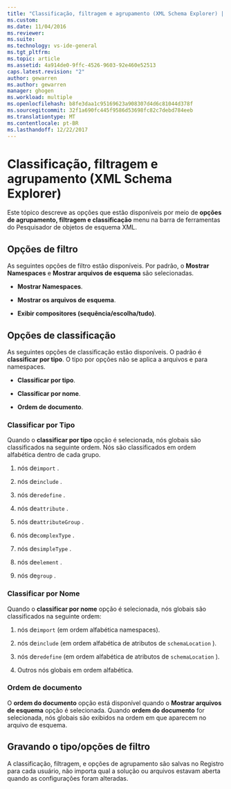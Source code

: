 ```yaml
---
title: "Classificação, filtragem e agrupamento (XML Schema Explorer) | Microsoft Docs"
ms.custom: 
ms.date: 11/04/2016
ms.reviewer: 
ms.suite: 
ms.technology: vs-ide-general
ms.tgt_pltfrm: 
ms.topic: article
ms.assetid: 4a914de0-9ffc-4526-9603-92e460e52513
caps.latest.revision: "2"
author: gewarren
ms.author: gewarren
manager: ghogen
ms.workload: multiple
ms.openlocfilehash: b8fe3daa1c95169623a908307d4d6c81044d378f
ms.sourcegitcommit: 32f1a690fc445f9586d53698fc82c7debd784eeb
ms.translationtype: MT
ms.contentlocale: pt-BR
ms.lasthandoff: 12/22/2017
---
```

# <a name="sorting-filtering-and-grouping-xml-schema-explorer"></a>Classificação, filtragem e agrupamento (XML Schema Explorer)
Este tópico descreve as opções que estão disponíveis por meio de **opções de agrupamento, filtragem e classificação** menu na barra de ferramentas do Pesquisador de objetos de esquema XML.  
  
## <a name="filter-options"></a>Opções de filtro  
 As seguintes opções de filtro estão disponíveis. Por padrão, o **Mostrar Namespaces** e **Mostrar arquivos de esquema** são selecionadas.  
  
-   **Mostrar Namespaces**.  
  
-   **Mostrar os arquivos de esquema**.  
  
-   **Exibir compositores (sequência/escolha/tudo)**.  
  
## <a name="sorting-options"></a>Opções de classificação  
 As seguintes opções de classificação estão disponíveis. O padrão é **classificar por tipo**. O tipo por opções não se aplica a arquivos e para namespaces.  
  
-   **Classificar por tipo**.  
  
-   **Classificar por nome**.  
  
-   **Ordem de documento**.  
  
### <a name="sort-by-type"></a>Classificar por Tipo  
 Quando o **classificar por tipo** opção é selecionada, nós globais são classificados na seguinte ordem. Nós são classificados em ordem alfabética dentro de cada grupo.  
  
1.  nós de`import` .  
  
2.  nós de`include` .  
  
3.  nós de`redefine` .  
  
4.  nós de`attribute` .  
  
5.  nós de`attributeGroup` .  
  
6.  nós de`complexType` .  
  
7.  nós de`simpleType` .  
  
8.  nós de`element` .  
  
9. nós de`group` .  
  
### <a name="sort-by-name"></a>Classificar por Nome  
 Quando o **classificar por nome** opção é selecionada, nós globais são classificados na seguinte ordem:  
  
1.  nós de`import` (em ordem alfabética namespaces).  
  
2.  nós de`include` (em ordem alfabética de atributos de `schemaLocation` ).  
  
3.  nós de`redefine` (em ordem alfabética de atributos de `schemaLocation` ).  
  
4.  Outros nós globais em ordem alfabética.  
  
### <a name="document-order"></a>Ordem de documento  
 O **ordem do documento** opção está disponível quando o **Mostrar arquivos de esquema** opção é selecionada. Quando **ordem do documento** for selecionada, nós globais são exibidos na ordem em que aparecem no arquivo de esquema.  
  
## <a name="persisting-sortfilter-options"></a>Gravando o tipo/opções de filtro  
 A classificação, filtragem, e opções de agrupamento são salvas no Registro para cada usuário, não importa qual a solução ou arquivos estavam aberta quando as configurações foram alteradas.